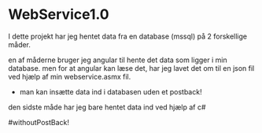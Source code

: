 # WebService1.0
I dette projekt har jeg hentet data fra en database (mssql) på 2 forskellige måder.

en af måderne bruger jeg angular til hente det data som ligger i min database.
men for at angular kan læse det, har jeg lavet det om til en json fil ved hjælp af min webservice.asmx fil.

+ man kan insætte data ind i databasen uden et postback! 

den sidste måde har jeg bare hentet data ind ved hjælp af c#

#withoutPostBack!

